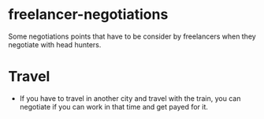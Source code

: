 # freelancer-negotiations

Some negotiations points that have to be consider by freelancers when they negotiate with head hunters.

# Travel

* If you have to travel in another city and travel with the train, you can negotiate if you can work in that time and get payed for it.
